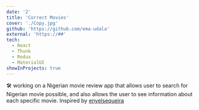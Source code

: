 ```yaml
---
date: '2'
title: 'Correct Movies'
cover: './Copy.jpg'
github: 'https://github.com/ema-udala'
external: 'https://##'
tech:
  - React
  - Thunk
  - Redux 
  - MaterialUI
showInProjects: true
---
```


🛠 working on a Nigerian movie review app that allows user to search for Nigerian movie possible, and also allows the user to see information about each specific movie. Inspired by [enyelsequeira](https://www.enyelsequeira.com/)
